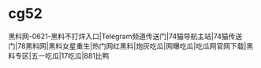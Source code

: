 # cg52
黑料网-0621-黑料不打烊入口|Telegram频道传送门|74猫导航主站|74猫传送门|78黑料网|黑料女星重生|热门网红黑料|炮灰吃瓜|网曝吃瓜|吃瓜网官网下载|黑料专区|五一吃瓜|17吃瓜|881比鸭
